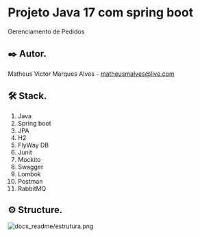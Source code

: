 # Projeto Java 17 com spring boot

Gerenciamento de Pedidos

## ✒️ Autor.

Matheus Victor Marques Alves - matheusmalves@live.com

## 🛠 Stack.

<ol>
  <li>Java</li>
  <li>Spring boot</li>
  <li>JPA</li>
  <li>H2</li>
  <li>FlyWay DB</li>
  <li>Junit</li>
  <li>Mockito</li>
  <li>Swagger</li>
  <li>Lombok</li>
  <li>Postman</li>
  <li>RabbitMQ</li>
</ol>


## ⚙️ Structure.

![docs_readme/estrutura.png](docs_readme/estrutura.png)


